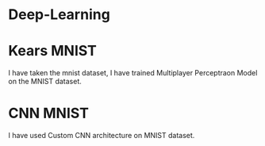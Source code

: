 # Deep-Learning
<h1>Kears MNIST</h1>
 I have taken the mnist dataset, I have trained Multiplayer Perceptraon Model on the MNIST dataset.
<h1>CNN MNIST</h1>
I have used Custom CNN architecture on MNIST dataset.
